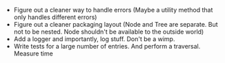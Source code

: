 - Figure out a cleaner way to handle errors (Maybe a utility method that only handles different errors)
- Figure out a cleaner packaging layout (Node and Tree are separate. But not to be nested. Node shouldn't be available to the outside world)
- Add a logger and importantly, log stuff. Don't be a wimp.
- Write tests for a large number of entries. And perform a traversal. Measure time
